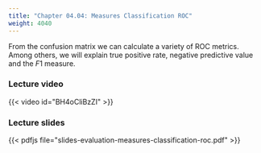 ```yaml
---
title: "Chapter 04.04: Measures Classification ROC"
weight: 4040
---
```

From the confusion matrix we can calculate a variety of ROC metrics. Among others, we will explain true positive rate, negative predictive value and the $F1$ measure.

<!--more-->

### Lecture video

{{< video id="BH4oCliBzZI" >}}

### Lecture slides

{{< pdfjs file="slides-evaluation-measures-classification-roc.pdf" >}}
